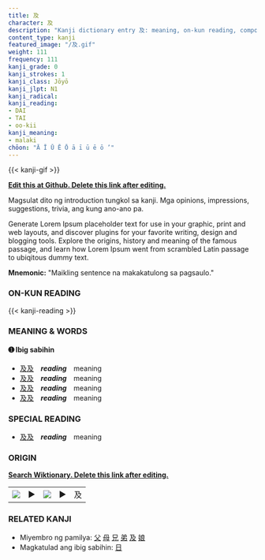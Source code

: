 ```yaml
---
title: 及
character: 及
description: "Kanji dictionary entry 及: meaning, on-kun reading, compounds, origin, related kanji"
content_type: kanji
featured_image: "/及.gif"
weight: 111
frequency: 111
kanji_grade: 0
kanji_strokes: 1
kanji_class: Jōyō
kanji_jlpt: N1
kanji_radical: 
kanji_reading: 
- DAI
- TAI
- oo-kii
kanji_meaning:
- malaki
chōon: "Ā Ī Ū Ē Ō ā ī ū ē ō ’"
---
```

[//]: # (Don't edit the line below. Kanji animated GIF code is automatically generated.)
{{< kanji-gif >}}

[//]: # (Edit below this line.)

**[Edit this at Github. Delete this link after editing.](https://github.com/tim0g/tim/tree/main/content/kanji/及/index.md)**

Magsulat dito ng introduction tungkol sa kanji. Mga opinions, impressions, suggestions, trivia, ang kung ano-ano pa.

Generate Lorem Ipsum placeholder text for use in your graphic, print and web layouts, and discover plugins for your favorite writing, design and blogging tools. Explore the origins, history and meaning of the famous passage, and learn how Lorem Ipsum went from scrambled Latin passage to ubiqitous dummy text.
 
**Mnemonic:** "Maikling sentence na makakatulong sa pagsaulo."

### ON-KUN READING

[//]: # (Don't edit the line below. ON-KUN READING code is automatically generated.)
{{< kanji-reading >}}

### MEANING & WORDS

#### ➊ **Ibig sabihin**
  - [及](../及)[及](../及)　***reading***　meaning
  - [及](../及)[及](../及)　***reading***　meaning
  - [及](../及)[及](../及)　***reading***　meaning
  - [及](../及)[及](../及)　***reading***　meaning

### SPECIAL READING
  - [及](../及)[及](../及)　***reading***　meaning

### ORIGIN

**[Search Wiktionary. Delete this link after editing.](https://wiktionary.org/wiki/及)**
<table class="kanji-table"><tr><td>
<img src="60px-及-bronze.svg.png">
</td><td>▶</td><td>
<img src="60px-及-oracle.svg.png">
</td><td>▶</td>
<td class="kanji-origin">及</td>
</tr></table>

### RELATED KANJI
- Miyembro ng pamilya: [父](../父) [母](../母) [兄](../兄) [弟](../弟) [及](../及) [娘](../娘)
- Magkatulad ang ibig sabihin: [日](../日)
